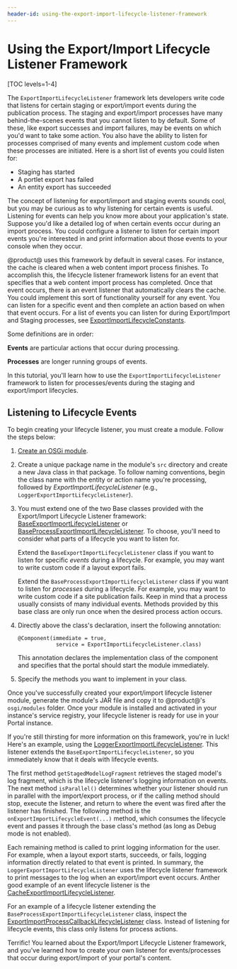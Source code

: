 ```yaml
---
header-id: using-the-export-import-lifecycle-listener-framework
---
```


# Using the Export/Import Lifecycle Listener Framework

[TOC levels=1-4]

The `ExportImportLifecycleListener` framework lets developers write code that
listens for certain staging or export/import events during the publication
process. The staging and export/import processes have many behind-the-scenes
events that you cannot listen to by default. Some of these, like export
successes and import failures, may be events on which you'd want to take some
action. You also have the ability to listen for processes comprised of many
events and implement custom code when these processes are initiated. Here is a
short list of events you could listen for: 

- Staging has started
- A portlet export has failed
- An entity export has succeeded

The concept of listening for export/import and staging events sounds cool, but
you may be curious as to why listening for certain events is useful. Listening
for events can help you know more about your application's state. Suppose you'd
like a detailed log of when certain events occur during an import process. You
could configure a listener to listen for certain import events you're interested
in and print information about those events to your console when they occur.

@product@ uses this framework by default in several cases. For instance, the
cache is cleared when a web content import process finishes. To accomplish this,
the lifecycle listener framework listens for an event that specifies that a web
content import process has completed. Once that event occurs, there is an event
listener that automatically clears the cache. You could implement this sort of
functionality yourself for any event. You can listen for a specific event and
then complete an action based on when that event occurs. For a list of events
you can listen for during Export/Import and Staging processes, see
[ExportImportLifecycleConstants](@platform-ref@/7.1-latest/javadocs/portal-kernel/com/liferay/exportimport/kernel/lifecycle/ExportImportLifecycleConstants.html).

Some definitions are in order: 

**Events** are particular actions that occur during processing. 

**Processes** are longer running groups of events. 

In this tutorial, you'll learn how to use the `ExportImportLifecycleListener`
framework to listen for processes/events during the staging and export/import
lifecycles.

## Listening to Lifecycle Events

To begin creating your lifecycle listener, you must create a module. Follow the
steps below:

1.  [Create an OSGi module](/docs/7-1/tutorials/-/knowledge_base/t/starting-module-development#creating-a-module). 

2.  Create a unique package name in the module's `src` directory and create a
    new Java class in that package. To follow naming conventions, begin the
    class name with the entity or action name you're processing, followed by
    *ExportImportLifecycleListener* (e.g.,
    `LoggerExportImportLifecycleListener`).

3.  You must extend one of the two Base classes provided with the
    Export/Import Lifecycle Listener framework:
    [BaseExportImportLifecycleListener](@platform-ref@/7.1-latest/javadocs/portal-kernel/com/liferay/exportimport/kernel/lifecycle/BaseExportImportLifecycleListener.html)
    or
    [BaseProcessExportImportLifecycleListener](@platform-ref@/7.1-latest/javadocs/portal-kernel/com/liferay/exportimport/kernel/lifecycle/BaseProcessExportImportLifecycleListener.html).
    To choose, you'll need to consider what parts of a lifecycle you want to
    listen for.

    Extend the `BaseExportImportLifecycleListener` class if you want to listen
    for specific *events* during a lifecycle. For example, you may want to write
    custom code if a layout export fails.

    Extend the `BaseProcessExportImportLifecycleListener` class if you want to
    listen for *processes* during a lifecycle. For example, you may want to
    write custom code if a site publication fails. Keep in mind that a process
    usually consists of many individual events. Methods provided by this base
    class are only run once when the desired process action occurs.

4.  Directly above the class's declaration, insert the following annotation:

        @Component(immediate = true, 
                    service = ExportImportLifecycleListener.class)

    This annotation declares the implementation class of the component and
    specifies that the portal should start the module immediately. 

5.  Specify the methods you want to implement in your class.

Once you've successfully created your export/import lifecycle listener module,
generate the module's JAR file and copy it to @product@'s `osgi/modules` folder.
Once your module is installed and activated in your instance's service registry,
your lifecycle listener is ready for use in your Portal instance.

If you're still thirsting for more information on this framework, you're in
luck! Here's an example, using the
[LoggerExportImportLifecycleListener](@app-ref@/web-experience/latest/javadocs/com/liferay/exportimport/lifecycle/LoggerExportImportLifecycleListener.html).
This listener extends the `BaseExportImportLifecycleListener`, so you 
immediately know that it deals with lifecycle events.

The first method `getStagedModelLogFragment` retrieves the staged model's log
fragment, which is the lifecycle listener's logging information on events. The
next method `isParallel()` determines whether your listener should run in
parallel with the import/export process, or if the calling method should stop,
execute the listener, and return to where the event was fired after the listener
has finished. The following method is the `onExportImportLifecycleEvent(...)`
method, which consumes the lifecycle event and passes it through the base
class's method (as long as Debug mode is not enabled).

Each remaining method is called to print logging information for the user. For
example, when a layout export starts, succeeds, or fails, logging information
directly related to that event is printed. In summary, the
`LoggerExportImportLifecycleListener` uses the lifecycle listener framework to
print messages to the log when an export/import event occurs. Anther good
example of an event lifecycle listener is the
[CacheExportImportLifecycleListener](@app-ref@/web-experience/latest/javadocs/com/liferay/exportimport/lifecycle/CacheExportImportLifecycleListener.html).

For an example of a lifecycle listener extending the
`BaseProcessExportImportLifecycleListener` class, inspect the
[ExportImportProcessCallbackLifecycleListener](@app-ref@/web-experience/latest/javadocs/com/liferay/exportimport/lifecycle/ExportImportProcessCallbackLifecycleListener.html)
class. Instead of listening for lifecycle events, this class only listens for
process actions.

Terrific! You learned about the Export/Import Lifecycle Listener framework, and
you've learned how to create your own listener for events/processes that occur
during export/import of your portal's content.
